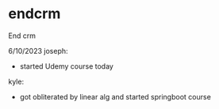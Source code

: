 # endcrm
End crm


6/10/2023
joseph:
- started Udemy course today

kyle:
- got obliterated by linear alg and started springboot course
